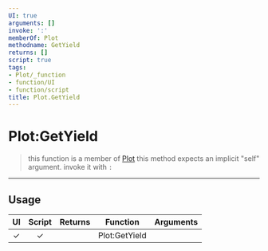 ```yaml
---
UI: true
arguments: []
invoke: ':'
memberOf: Plot
methodname: GetYield
returns: []
script: true
tags:
- Plot/_function
- function/UI
- function/script
title: Plot.GetYield
---
```

# Plot:GetYield
> this function is a member of [Plot](civ-6/lua/Plot.md)
> this method expects an implicit "self" argument. invoke it with `:`
-----
## Usage
|  UI | Script | Returns | Function | Arguments |
|:---:|:------:|-------:|:--------:|:---------|
|✓|✓||Plot:GetYield||
